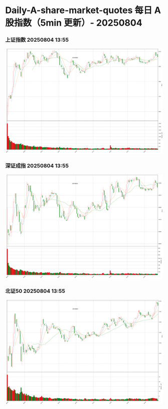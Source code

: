 
# Daily-A-share-market-quotes 每日 A 股指数（5min 更新）- 20250804

### 上证指数 20250804 13:55
![](./fig/2025/8/20250804-sh000001.png)

### 深证成指 20250804 13:55
![](./fig/2025/8/20250804-sz399001.png)

### 北证50 20250804 13:55
![](./fig/2025/8/20250804-bj899050.png)
